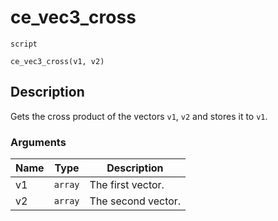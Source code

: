 # ce_vec3_cross
`script`
```gml
ce_vec3_cross(v1, v2)
```

## Description
Gets the cross product of the vectors `v1`, `v2` and stores it to
 `v1`.

### Arguments
| Name | Type | Description |
| ---- | ---- | ----------- |
| v1 | `array` | The first vector. |
| v2 | `array` | The second vector. |